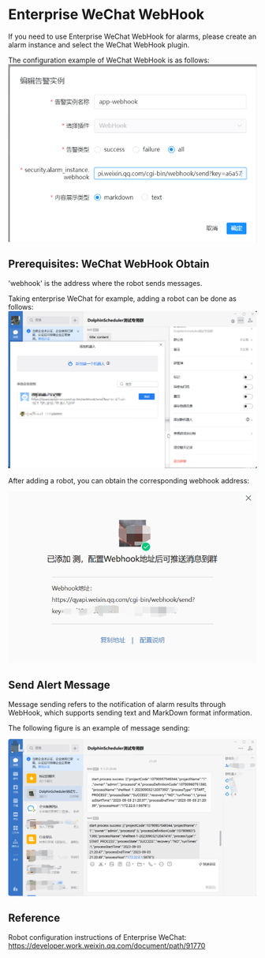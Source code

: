 # Enterprise WeChat WebHook

If you need to use Enterprise WeChat WebHook for alarms, please create an alarm instance and select the WeChat WebHook plugin. 

The configuration example of WeChat WebHook is as follows:
![enterprise-wechat-webhook-alert-instance-add](../../../../img/alert/enterprise-wechat-webhook-alert-instance-add.png)

## Prerequisites: WeChat WebHook Obtain

'webhook' is the address where the robot sends messages. 

Taking enterprise WeChat for example, adding a robot can be done as follows:
![webhook-robot-add](../../../../img/alert/enterprise-wechat-webhook-robot-add.png)

After adding a robot, you can obtain the corresponding webhook address:

![webhook-address-obtain](../../../../img/alert/enterprise-wechat-webhook-address-obtain.png)


## Send Alert Message

Message sending refers to the notification of alarm results through WebHook, which supports sending text and MarkDown format information.

The following figure is an example of message sending:

![enterprise-wechat-webhook-message-send-instance](../../../../img/alert/enterprise-wechat-webhook-message-send-instance.png)


## Reference

Robot configuration instructions of Enterprise WeChat: https://developer.work.weixin.qq.com/document/path/91770
